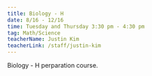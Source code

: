 ```yaml
---
title: Biology - H
date: 8/16 - 12/16
time: Tuesday and Thursday 3:30 pm - 4:30 pm
tag: Math/Science
teacherName: Justin Kim
teacherLink: /staff/justin-kim
---
```

Biology - H perparation course.